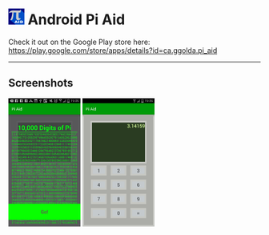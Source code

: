 # <img src="https://github.com/simplegr33n/android-pi-aid/blob/master/screenshots/logos/logo.png" width="32"> Android Pi Aid

Check it out on the Google Play store here: 
https://play.google.com/store/apps/details?id=ca.ggolda.pi_aid

<hr>

## Screenshots

<img src="https://github.com/simplegr33n/android-pi-aid/blob/master/screenshots/phone7.jpg" width="144">
<img src="https://github.com/simplegr33n/android-pi-aid/blob/master/screenshots/phone8.jpg" width="144">

